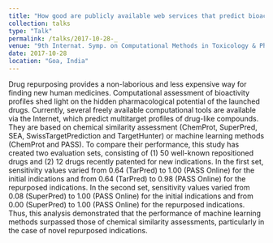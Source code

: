 ```yaml
---
title: "How good are publicly available web services that predict bioactivity profiles for drug repurposing? "
collection: talks
type: "Talk"
permalink: /talks/2017-10-28-_
venue: "9th Internat. Symp. on Computational Methods in Toxicology & Pharmacology Integrating Internet Resources (CMTPI-2017)"
date: 2017-10-28
location: "Goa, India"
---
```


Drug repurposing provides a non-laborious and less expensive way for finding new human medicines. Computational assessment of bioactivity profiles shed light on the hidden pharmacological potential of the launched drugs. Currently, several freely available computational tools are available via the Internet, which predict multitarget profiles of drug-like compounds. They are based on chemical similarity assessment (ChemProt, SuperPred, SEA, SwissTargetPrediction and TargetHunter) or machine learning methods (ChemProt and PASS). To compare their performance, this study has created two evaluation sets, consisting of (1) 50 well-known repositioned drugs and (2) 12 drugs recently patented for new indications. In the first set, sensitivity values varied from 0.64 (TarPred) to 1.00 (PASS Online) for the initial indications and from 0.64 (TarPred) to 0.98 (PASS Online) for the repurposed indications. In the second set, sensitivity values varied from 0.08 (SuperPred) to 1.00 (PASS Online) for the initial indications and from 0.00 (SuperPred) to 1.00 (PASS Online) for the repurposed indications. Thus, this analysis demonstrated that the performance of machine learning methods surpassed those of chemical similarity assessments, particularly in the case of novel repurposed indications.  
